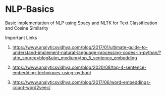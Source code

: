 # NLP-Basics
Basic implementation of NLP using Spacy and NLTK for Text Classification and Cosine Similarity

Important Links 

1. https://www.analyticsvidhya.com/blog/2017/01/ultimate-guide-to-understand-implement-natural-language-processing-codes-in-python/?utm_source=blog&utm_medium=top_5_sentence_embedding

2. https://www.analyticsvidhya.com/blog/2020/08/top-4-sentence-embedding-techniques-using-python/

3. https://www.analyticsvidhya.com/blog/2017/06/word-embeddings-count-word2veec/
